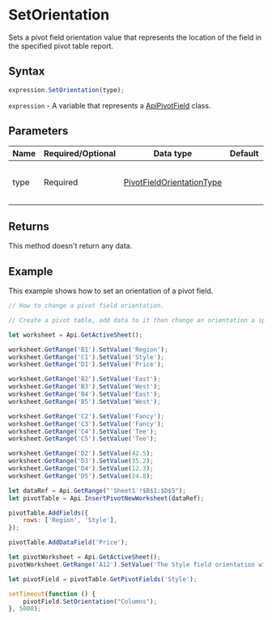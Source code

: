 # SetOrientation

Sets a pivot field orientation value that represents the location
of the field in the specified pivot table report.

## Syntax

```javascript
expression.SetOrientation(type);
```

`expression` - A variable that represents a [ApiPivotField](../ApiPivotField.md) class.

## Parameters

| **Name** | **Required/Optional** | **Data type** | **Default** | **Description** |
| ------------- | ------------- | ------------- | ------------- | ------------- |
| type | Required | [PivotFieldOrientationType](../../Enumeration/PivotFieldOrientationType.md) |  | The pivot field orientation type. |

## Returns

This method doesn't return any data.

## Example

This example shows how to set an orientation of a pivot field.

```javascript editor-xlsx
// How to change a pivot field orientation.

// Create a pivot table, add data to it then change an orientation a specified pivot.

let worksheet = Api.GetActiveSheet();

worksheet.GetRange('B1').SetValue('Region');
worksheet.GetRange('C1').SetValue('Style');
worksheet.GetRange('D1').SetValue('Price');

worksheet.GetRange('B2').SetValue('East');
worksheet.GetRange('B3').SetValue('West');
worksheet.GetRange('B4').SetValue('East');
worksheet.GetRange('B5').SetValue('West');

worksheet.GetRange('C2').SetValue('Fancy');
worksheet.GetRange('C3').SetValue('Fancy');
worksheet.GetRange('C4').SetValue('Tee');
worksheet.GetRange('C5').SetValue('Tee');

worksheet.GetRange('D2').SetValue(42.5);
worksheet.GetRange('D3').SetValue(35.2);
worksheet.GetRange('D4').SetValue(12.3);
worksheet.GetRange('D5').SetValue(24.8);

let dataRef = Api.GetRange("'Sheet1'!$B$1:$D$5");
let pivotTable = Api.InsertPivotNewWorksheet(dataRef);

pivotTable.AddFields({
    rows: ['Region', 'Style'],
});

pivotTable.AddDataField('Price');

let pivotWorksheet = Api.GetActiveSheet();
pivotWorksheet.GetRange('A12').SetValue('The Style field orientation will change soon');

let pivotField = pivotTable.GetPivotFields('Style');

setTimeout(function () {
    pivotField.SetOrientation("Columns");
}, 5000);
```
